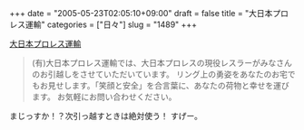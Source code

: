 +++
date = "2005-05-23T02:05:10+09:00"
draft = false
title = "大日本プロレス運輸"
categories = ["日々"]
slug = "1489"
+++

<a href="http://www.bjw-exp.com/" target="_blank">大日本プロレス運輸</a>
<blockquote>(有)大日本プロレス運輸では、大日本プロレスの現役レスラーがみなさんのお引越しをさせていただいています。
リング上の勇姿をあなたのお宅でもお見せします。「笑顔と安全」を合言葉に、あなたの荷物と幸せを運びます。
お気軽にお問い合わせください。</blockquote>
まじっすか！？次引っ越すときは絶対使う！
すげー。
